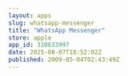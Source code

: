 ```yaml
---
layout: apps
slug: whatsapp-messenger
title: "WhatsApp Messenger"
store: apple
app_id: 310633997
date: 2025-08-07T18:52:02Z
published: 2009-05-04T02:43:49Z
---
```

